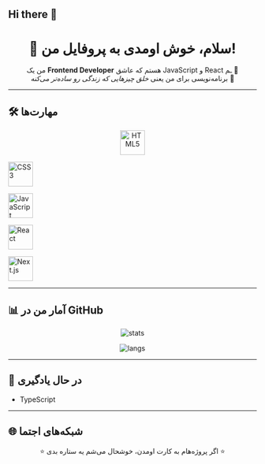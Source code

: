 ## Hi there 👋

<!--
**Mhammad-web-dev/Mhammad-web-dev** is a ✨ _special_ ✨ repository because its `README.md` (this file) appears on your GitHub profile.

Here are some ideas to get you started:<!-- پروفایل README زیبا برای GitHub -->

<h1 align="center">👋 سلام، خوش اومدی به پروفایل من!</h1>

<p align="center">
من یک <b>Frontend Developer</b> هستم که عاشق JavaScript و React ـم 🚀<br/>
برنامه‌نویسی برای من یعنی <i>خلق چیزهایی که زندگی رو ساده‌تر می‌کنه</i> 🌟
</p>

---

## 🛠️ مهارت‌ها

<p align="center">
  <!-- HTML -->
  <img src="https://cdn.jsdelivr.net/gh/devicons/devicon/icons/html5/html5-original.svg" 
       alt="HTML5" width="50" height="50"/>
       
  <!-- CSS -->
  <img src="https://cdn.jsdelivr.net/gh/devicons/devicon/icons/css3/css3-original.svg" 
       alt="CSS3" width="50" height="50"/>
       
  <!-- JavaScript -->
  <img src="https://cdn.jsdelivr.net/gh/devicons/devicon/icons/javascript/javascript-original.svg" 
       alt="JavaScript" width="50" height="50"/>
       
  <!-- React -->
  <img src="https://cdn.jsdelivr.net/gh/devicons/devicon/icons/react/react-original.svg" 
       alt="React" width="50" height="50"/>
       
  <!-- Next.js -->
  <img src="https://cdn.jsdelivr.net/gh/devicons/devicon/icons/nextjs/nextjs-original.svg" 
       alt="Next.js" width="50" height="50"/>
</p>

---

## 📊 آمار من در GitHub

<p align="center">
  <img src="https://github-readme-stats.vercel.app/api?Mhammad-web-dev=Mhammad-web-dev&show_icons=true&theme=radical" alt="stats" />
</p>

<p align="center">
  <img src="https://github-readme-stats.vercel.app/api/top-langs/?Mhammad-web-dev=Mhammad-web-dev&layout=compact&theme=radical" alt="langs" />
</p>

---

## 🚀 در حال یادگیری

- TypeScript

---

## 🌐 شبکه‌های اجتما

<p align="center">⭐ اگر پروژه‌هام به کارت اومدن، خوشحال می‌شم یه ستاره بدی ⭐</p>

